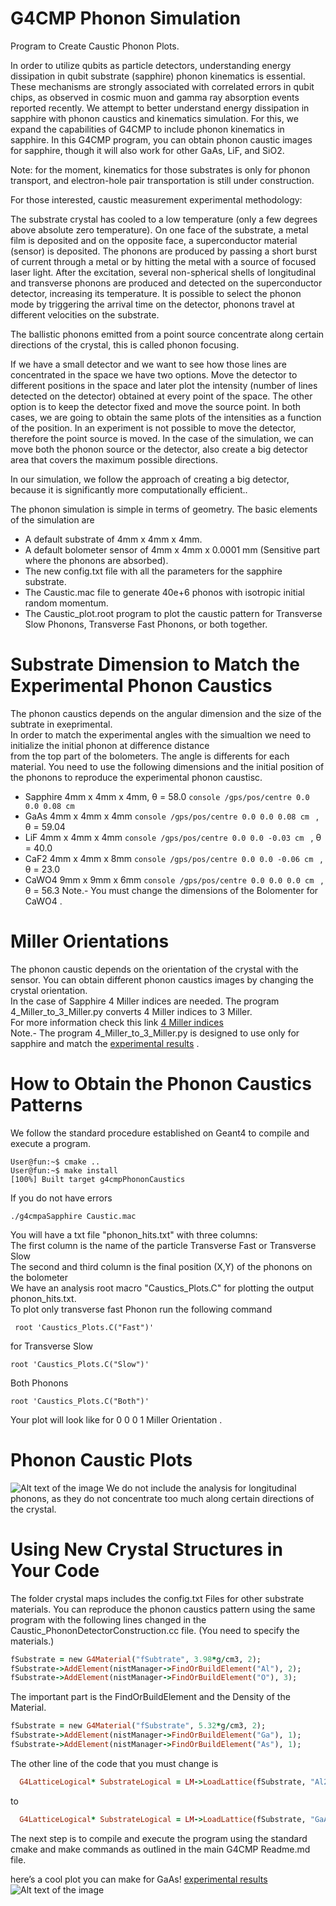 # G4CMP Phonon Simulation
Program to Create Caustic Phonon Plots.

In order to utilize qubits as particle detectors, understanding energy dissipation in qubit substrate (sapphire) phonon kinematics is essential. These mechanisms are strongly associated with correlated errors in qubit chips, as observed in cosmic muon and gamma ray absorption events reported recently. We attempt to better understand energy dissipation in sapphire with phonon caustics and kinematics simulation. For this, we expand the capabilities of G4CMP to include phonon kinematics in sapphire. In this G4CMP program, you can obtain phonon caustic images for sapphire, though it will also work for other GaAs, LiF, and SiO2.<br> 

Note: for the moment, kinematics for those substrates is only for phonon transport, and electron-hole pair transportation is still under construction.<br> 


For those interested, caustic measurement experimental methodology:

The substrate crystal has cooled to a low temperature (only a few degrees above absolute zero temperature). On one face of the substrate, a metal film is deposited and on the opposite face, a superconductor material (sensor) is deposited. The phonons are produced by passing a short burst of current through a metal or by hitting the metal with a source of focused laser light. After the excitation, several non-spherical shells of longitudinal and transverse phonons are produced and detected on the superconductor detector, increasing its temperature. It is possible to select the phonon mode by triggering the arrival time on the detector, phonons travel at different velocities on the substrate.

The ballistic phonons emitted from a point source concentrate along certain directions of the crystal, this is called phonon focusing.<br> 

If we have a small detector and we want to see how those lines are concentrated in the space we have two options. Move the detector to different positions in the space and later plot the intensity (number of lines detected on the detector) obtained at every point of the space. The other option is to keep the detector fixed and move the source point. In both cases, we are going to obtain the same plots of the intensities as a function of the position. In an experiment is not possible to move the detector, therefore the point source is moved. In the case of the simulation, we can  move both the phonon source or the detector, also create a big detector area that covers the maximum possible directions. <br> 

In our simulation, we follow the approach of creating a big detector, because it is significantly more computationally efficient.. 


 The phonon simulation is simple in terms of geometry. The basic elements of the simulation are 

* A default substrate of 4mm x 4mm x 4mm.
* A default bolometer sensor of 4mm x 4mm x 0.0001 mm (Sensitive part where the phonons are absorbed).
* The new config.txt file with all the parameters for the sapphire substrate.
* The Caustic.mac file to generate 40e+6 phonos with isotropic initial random momentum.
* The Caustic_plot.root program to plot the caustic pattern for Transverse Slow Phonons, Transverse Fast Phonons, or both together.
# Substrate Dimension to Match the Experimental Phonon Caustics
The phonon caustics depends on the angular dimension and the size of the subtrate in exeprimental. <br> 
In order to match the experimental angles with the simualtion we need to initialize the initial phonon at difference distance <br> from the top part of the bolometers.
The angle is differents for each material. You need to use the following dimensions and the initial position of the phonons to reproduce the experimental phonon caustisc.<br> 
* Sapphire 4mm x 4mm x 4mm, &theta; = 58.0
  ```console /gps/pos/centre 0.0 0.0 0.08 cm ``` 
* GaAs 4mm x 4mm x 4mm ```console /gps/pos/centre 0.0 0.0 0.08 cm ``` , &theta; = 59.04
* LiF 4mm x 4mm x 4mm ```console /gps/pos/centre 0.0 0.0 -0.03 cm ``` , &theta; = 40.0
* CaF2 4mm x 4mm x 8mm ```console /gps/pos/centre 0.0 0.0 -0.06 cm ``` , &theta; = 23.0
* CaWO4 9mm x 9mm x 6mm ```console /gps/pos/centre 0.0 0.0 0.0 cm ``` , &theta; = 56.3
Note.- You must change the dimensions of the Bolomenter for CaWO4 .

# Miller Orientations
The phonon caustic depends on the orientation of the crystal with the sensor. You can obtain different phonon caustics images by changing the crystal orientation. <br>
In the case of Sapphire 4 Miller indices are needed. The program 4_Miller_to_3_Miller.py converts 4 Miller indices to 3 Miller.<br>
For more information check this link   [4 Miller indices ](https://apps.dtic.mil/sti/trecms/pdf/AD1115835.pdf)<br>
Note.-  The program 4_Miller_to_3_Miller.py is designed to use only for sapphire and match the [experimental results](https://journals.aps.org/prb/abstract/10.1103/PhysRevB.29.2190) .

# How to Obtain the Phonon Caustics Patterns
We follow the standard procedure established on Geant4 to compile and execute a program. 
```console
User@fun:~$ cmake ..
User@fun:~$ make install
[100%] Built target g4cmpPhononCaustics
```
If you do not have errors
```console
./g4cmpaSapphire Caustic.mac
```
You will have a txt file "phonon_hits.txt" with three columns: <br> 
The first column is the name of the particle Transverse Fast or Transverse Slow <br> 
The second and third column is the final position (X,Y) of the phonons on the bolometer <br> 
We have an analysis root macro "Caustics_Plots.C" for plotting the output phonon_hits.txt. <br>
To plot only transverse fast Phonon  run the following command
```console
 root 'Caustics_Plots.C("Fast")'
```
for Transverse Slow
```console
root 'Caustics_Plots.C("Slow")'
```
Both Phonons
```console
root 'Caustics_Plots.C("Both")'
```
Your plot will look like 
for 0 0 0 1 Miller Orientation .



# Phonon Caustic Plots
![Alt text of the image](https://github.com/Israel-Tanjiro/Sapphire_G4CMP/blob/main/Sapphire_Phonon.png)
We do not include the analysis for longitudinal phonons, as they do not concentrate too much along certain directions of the crystal.<br>



# Using New Crystal Structures in Your Code
The folder crystal maps includes the config.txt Files for other substrate materials.
You can reproduce the phonon caustics pattern using the same program with the following lines changed in the Caustic_PhononDetectorConstruction.cc file. (You need to specify the materials.)
```ruby
fSubstrate = new G4Material("fSubtrate", 3.98*g/cm3, 2);
fSubstrate->AddElement(nistManager->FindOrBuildElement("Al"), 2);
fSubstrate->AddElement(nistManager->FindOrBuildElement("O"), 3);

```
The important part is the FindOrBuildElement and the Density of the Material.
```ruby
fSubstrate = new G4Material("fSubstrate", 5.32*g/cm3, 2);
fSubstrate->AddElement(nistManager->FindOrBuildElement("Ga"), 1);
fSubstrate->AddElement(nistManager->FindOrBuildElement("As"), 1);
```
The other line of the code that you must change is
```ruby
  G4LatticeLogical* SubstrateLogical = LM->LoadLattice(fSubstrate, "Al2O3");
```
to 

```ruby
  G4LatticeLogical* SubstrateLogical = LM->LoadLattice(fSubstrate, "GaAs");
```


The next step is to compile and execute the program using the standard cmake and make commands as outlined in the main G4CMP Readme.md file.


here’s a cool plot you can make for GaAs!
[experimental results](https://journals.aps.org/prl/abstract/10.1103/PhysRevLett.55.95)
![Alt text of the image](https://github.com/Israel-Tanjiro/Sapphire_G4CMP/blob/Substrate_G4CMP/Phonon_GaAS_110.png) 






